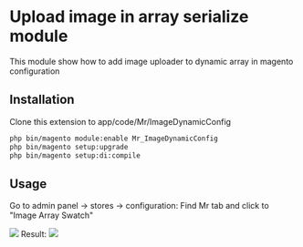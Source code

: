 # Upload image in array serialize module
This module show how to add image uploader to dynamic array in magento configuration

## Installation
Clone this extension to app/code/Mr/ImageDynamicConfig
```bash
php bin/magento module:enable Mr_ImageDynamicConfig
php bin/magento setup:upgrade
php bin/magento setup:di:compile
```
## Usage
Go to admin panel -> stores -> configuration:
Find Mr tab and click to "Image Array Swatch"

![](https://ucda0cbdadf6e4eba60faf34e940.previews.dropboxusercontent.com/p/thumb/ABcOl3hX2QS69odYgg2vPvhNh_-4phHZO4l2fzEC0R8DIOLER_kXAgFQuuPojBjz1TXT3JVVXjhQ3jrDQU4Q8EL0XW6km-DVVxfXObDWADpp9JQG3mCfwyD_qYpj8OlIUZRj1cqRjdS25vOOps8gdN2V3_ka-MZaZHZHQYhoH4Z6k9CxYmqLo97DU5QeFLfbTyzTS-ahbRJaunpFw9CmuSLlF9ufHtM3JV7Q_ClRnoO8td5tML_2Msbr5EJ_WQJcntank71GPvUUBKfykGF28s5ref7Vrz2N00fJKbXW7_QL8RgDfLL5E88BNtR3daA6Vw9MP8f0EdYANSdqddzpzhbQEyJTLFL0Ite4aiJZxOvRUq5JodsAGIlcOQg6lQSM6AKjIB_ppDQFVTzlULROL0_mrTeexQkcLzPzksJ_B0PNlQ/p.png)
Result:
![](https://uc2c54de23ab241fe6d767327255.previews.dropboxusercontent.com/p/thumb/ABcbf6lQdDaJ4iV4wP1Vhyst9t5iKW9qyryl9XIUgyDPdXXxE5eU8rrfoh6JUCONAHU9dkdUfPesfz-lNLAV3KdHmeaOxKcjAA5FNTDPO6LXdsBdU5t7RhTOtOY8vyvbYKbvhB8J4wwkd7pnMMQFrJvY2M5lcC8h6fVTLEadmFnIHe94UaWjVrGHWl5QcA_vQ64sQXEpT-zJEiaUMGv7_yKtd5k4QdVtfaTcZd-Hk9X9SYk68jCXdnhtJy4hL-FOZqyjkHdFJAtWSlRtSNdNzEIyG0L6Aeg7A6r3g5K9wL2WxGSVgBlGiQSJGloaJtmwRxth-a-CMaAYMf1-tT-0Y9Zy2pQXURq8yQjiLoNZpWBPvn5NqHde64keEUUN0o27Loz7cpx4fFAlfB8XdLBqUtB7dxwy97nnWgV6T7D4gfT7cA/p.png)